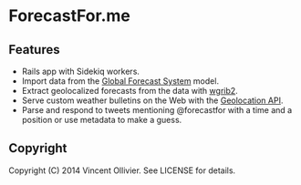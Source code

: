 ForecastFor.me
==============


Features
--------

* Rails app with Sidekiq workers.
* Import data from the [Global Forecast System][1] model.
* Extract geolocalized forecasts from the data with [wgrib2][2].
* Serve custom weather bulletins on the Web with the [Geolocation API][3].
* Parse and respond to tweets mentioning @forecastfor with a time and a
  position or use metadata to make a guess.

[1]: http://www.nco.ncep.noaa.gov/pmb/products/gfs/
[2]: http://www.cpc.ncep.noaa.gov/products/wesley/wgrib2/
[3]: https://developer.mozilla.org/en-US/docs/Web/API/Geolocation/Using_geolocation


Copyright
---------

Copyright (C) 2014 Vincent Ollivier. See LICENSE for details.
